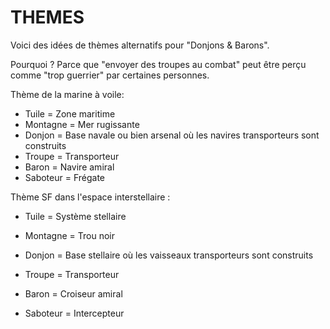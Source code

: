 # THEMES

Voici des idées de thèmes alternatifs pour "Donjons & Barons".

Pourquoi ? Parce que "envoyer des troupes au combat" peut être perçu comme "trop guerrier" par certaines personnes.

Thème de la marine à voile:

- Tuile = Zone maritime
- Montagne = Mer rugissante
- Donjon = Base navale ou bien arsenal où les navires transporteurs sont construits
- Troupe = Transporteur
- Baron = Navire amiral
- Saboteur = Frégate

Thème SF dans l'espace interstellaire :

- Tuile = Système stellaire

- Montagne = Trou noir

- Donjon = Base stellaire où les vaisseaux transporteurs sont construits

- Troupe = Transporteur

- Baron = Croiseur amiral

- Saboteur = Intercepteur

  
